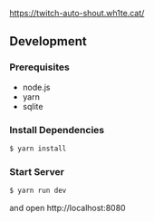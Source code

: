 https://twitch-auto-shout.wh1te.cat/

## Development

### Prerequisites
- node.js
- yarn
- sqlite

### Install Dependencies
```sh
$ yarn install
```

### Start Server
```sh
$ yarn run dev
```
and open http://localhost:8080
